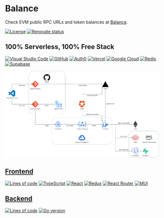 # Balance

Check EVM public RPC URLs and token balances at [Balance](https://balance-yangyq.vercel.app).

[![License](https://img.shields.io/github/license/yyq1025/balance)](https://github.com/yyq1025/balance/blob/main/LICENSE)
[![Renovate status](https://img.shields.io/badge/renovate-enabled-brightgreen?logo=renovatebot)](https://github.com/yyq1025/balance/issues/17)

## 100% Serverless, 100% Free Stack

[![Visual Studio Code](https://img.shields.io/badge/Visual_Studio_Code-007ACC?style=for-the-badge&logo=visual-studio-code&logoColor=white)](https://code.visualstudio.com/)
[![GitHub](https://img.shields.io/badge/GitHub-181717?style=for-the-badge&logo=github&logoColor=white)](https://github.com/)
[![Auth0](https://img.shields.io/badge/Auth0-EB5424?style=for-the-badge&logo=auth0&logoColor=white)](https://auth0.com/)
[![Vercel](https://img.shields.io/badge/Vercel-000000?style=for-the-badge&logo=vercel&logoColor=white)](https://vercel.com/)
[![Google Cloud](https://img.shields.io/badge/Google_Cloud-4285F4?style=for-the-badge&logo=google-cloud&logoColor=white)](https://cloud.google.com/)
[![Redis](https://img.shields.io/badge/redis-DC382D?style=for-the-badge&logo=redis&logoColor=white)](https://redis.com/)
[![Supabase](https://img.shields.io/badge/Supabase-3ECF8E?style=for-the-badge&logo=supabase&logoColor=white)](https://supabase.com/)

![Architecture](/assets/balance.drawio.png)

## [Frontend](https://github.com/yyq1025/balance-frontend)

[![Lines of code](https://img.shields.io/tokei/lines/github/yyq1025/balance-frontend)](https://github.com/yyq1025/balance-frontend)
[![TypeScript](https://img.shields.io/github/package-json/dependency-version/yyq1025/balance-frontend/dev/typescript?color=3178C6&logo=typescript&logoColor=white)](https://www.typescriptlang.org/)
[![React](https://img.shields.io/github/package-json/dependency-version/yyq1025/balance-frontend/react?color=61DAFB&logo=react&logoColor=white)](https://reactjs.org/)
[![Redux](https://img.shields.io/github/package-json/dependency-version/yyq1025/balance-frontend/@reduxjs/toolkit?color=764ABC&logo=redux&logoColor=white)](https://redux-toolkit.js.org/)
[![React Router](https://img.shields.io/github/package-json/dependency-version/yyq1025/balance-frontend/react-router-dom?color=CA4245&logo=react-router&logoColor=white)](https://reactrouter.com/)
[![MUI](https://img.shields.io/github/package-json/dependency-version/yyq1025/balance-frontend/@mui/material?color=007FFF&logo=mui&logoColor=white)](https://mui.com/)

## [Backend](https://github.com/yyq1025/balance-backend)

[![Lines of code](https://img.shields.io/tokei/lines/github/yyq1025/balance-backend)](https://github.com/yyq1025/balance-backend)
[![Go version](https://img.shields.io/github/go-mod/go-version/yyq1025/balance-backend?color=00ADD8&logo=go&logoColor=white)](https://go.dev/)
